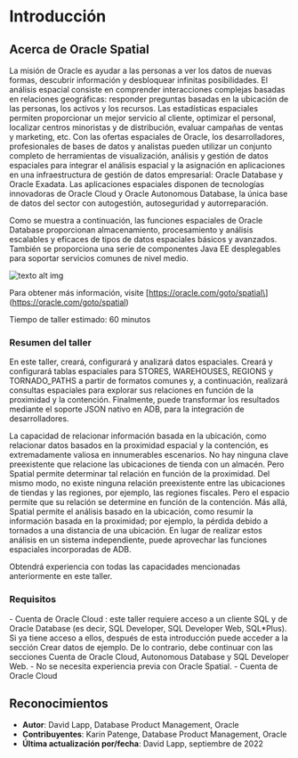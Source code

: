 # Introducción

## Acerca de Oracle Spatial

La misión de Oracle es ayudar a las personas a ver los datos de nuevas formas, descubrir información y desbloquear infinitas posibilidades. El análisis espacial consiste en comprender interacciones complejas basadas en relaciones geográficas: responder preguntas basadas en la ubicación de las personas, los activos y los recursos. Las estadísticas espaciales permiten proporcionar un mejor servicio al cliente, optimizar el personal, localizar centros minoristas y de distribución, evaluar campañas de ventas y marketing, etc. Con las ofertas espaciales de Oracle, los desarrolladores, profesionales de bases de datos y analistas pueden utilizar un conjunto completo de herramientas de visualización, análisis y gestión de datos espaciales para integrar el análisis espacial y la asignación en aplicaciones en una infraestructura de gestión de datos empresarial: Oracle Database y Oracle Exadata. Las aplicaciones espaciales disponen de tecnologías innovadoras de Oracle Cloud y Oracle Autonomous Database, la única base de datos del sector con autogestión, autoseguridad y autorreparación.

Como se muestra a continuación, las funciones espaciales de Oracle Database proporcionan almacenamiento, procesamiento y análisis escalables y eficaces de tipos de datos espaciales básicos y avanzados. También se proporciona una serie de componentes Java EE desplegables para soportar servicios comunes de nivel medio.

![texto alt img](./images/spatial-platform.png)

Para obtener más información, visite \[https://oracle.com/goto/spatial\] (https://oracle.com/goto/spatial)

Tiempo de taller estimado: 60 minutos

### Resumen del taller

En este taller, creará, configurará y analizará datos espaciales. Creará y configurará tablas espaciales para STORES, WAREHOUSES, REGIONS y TORNADO\_PATHS a partir de formatos comunes y, a continuación, realizará consultas espaciales para explorar sus relaciones en función de la proximidad y la contención. Finalmente, puede transformar los resultados mediante el soporte JSON nativo en ADB, para la integración de desarrolladores.

La capacidad de relacionar información basada en la ubicación, como relacionar datos basados en la proximidad espacial y la contención, es extremadamente valiosa en innumerables escenarios. No hay ninguna clave preexistente que relacione las ubicaciones de tienda con un almacén. Pero Spatial permite determinar tal relación en función de la proximidad. Del mismo modo, no existe ninguna relación preexistente entre las ubicaciones de tiendas y las regiones, por ejemplo, las regiones fiscales. Pero el espacio permite que su relación se determine en función de la contención. Más allá, Spatial permite el análisis basado en la ubicación, como resumir la información basada en la proximidad; por ejemplo, la pérdida debido a tornados a una distancia de una ubicación. En lugar de realizar estos análisis en un sistema independiente, puede aprovechar las funciones espaciales incorporadas de ADB.

Obtendrá experiencia con todas las capacidades mencionadas anteriormente en este taller.

### Requisitos

\- Cuenta de Oracle Cloud : este taller requiere acceso a un cliente SQL y de Oracle Database (es decir, SQL Developer, SQL Developer Web, SQL\*Plus). Si ya tiene acceso a ellos, después de esta introducción puede acceder a la sección Crear datos de ejemplo. De lo contrario, debe continuar con las secciones Cuenta de Oracle Cloud, Autonomous Database y SQL Developer Web. - No se necesita experiencia previa con Oracle Spatial. - Cuenta de Oracle Cloud

## Reconocimientos

*   **Autor**: David Lapp, Database Product Management, Oracle
*   **Contribuyentes**: Karin Patenge, Database Product Management, Oracle
*   **Última actualización por/fecha**: David Lapp, septiembre de 2022